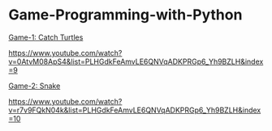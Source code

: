 # Game-Programming-with-Python

<a href="https://github.com/emineksknc/Game-Programming-with-Python/tree/master/catch_turtles" target="_blank">Game-1: Catch Turtles</a>

https://www.youtube.com/watch?v=0AtvM08ApS4&list=PLHGdkFeAmvLE6QNVqADKPRGp6_Yh9BZLH&index=9


<a href="https://github.com/emineksknc/Game-Programming-with-Python/tree/master/snake" target="_blank">Game-2: Snake</a>

https://www.youtube.com/watch?v=r7v9FQkN04k&list=PLHGdkFeAmvLE6QNVqADKPRGp6_Yh9BZLH&index=10